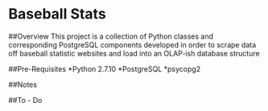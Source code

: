 # Baseball Stats

##Overview
This project is a collection of Python classes and corresponding PostgreSQL components developed in order to scrape data off baseball statistic websites and load into an OLAP-ish database structure

##Pre-Requisites
*Python 2.7.10
*PostgreSQL
*psycopg2

##Notes

##To - Do
